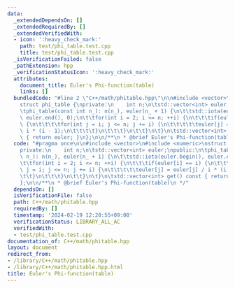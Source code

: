 ```yaml
---
data:
  _extendedDependsOn: []
  _extendedRequiredBy: []
  _extendedVerifiedWith:
  - icon: ':heavy_check_mark:'
    path: test/phi_table.test.cpp
    title: test/phi_table.test.cpp
  _isVerificationFailed: false
  _pathExtension: hpp
  _verificationStatusIcon: ':heavy_check_mark:'
  attributes:
    document_title: Euler's Phi-function(table)
    links: []
  bundledCode: "#line 2 \"C++/math/phitable.hpp\"\n\n#include <vector>\n#include <numeric>\n\
    struct phi_table {\nprivate:\n    int n;\n\tstd::vector<int> euler;\npublic:\n\
    \tphi_table(const int n_): n(n_), euler(n_ + 1) {\n\t\tstd::iota(euler.begin(),\
    \ euler.end(), 0);\n\t\tfor(int i = 2; i <= n; ++i) {\n\t\t\tif(euler[i] == i)\
    \ {\n\t\t\t\tfor(int j = i; j <= n; j += i) {\n\t\t\t\t\teuler[j] = euler[j] /\
    \ i * (i - 1);\n\t\t\t\t}\n\t\t\t}\n\t\t}\n\t}\n\tstd::vector<int> get() const\
    \ { return euler; }\n};\n\n/**\n * @brief Euler's Phi-function(table)\n */\n"
  code: "#pragma once\n\n#include <vector>\n#include <numeric>\nstruct phi_table {\n\
    private:\n    int n;\n\tstd::vector<int> euler;\npublic:\n\tphi_table(const int\
    \ n_): n(n_), euler(n_ + 1) {\n\t\tstd::iota(euler.begin(), euler.end(), 0);\n\
    \t\tfor(int i = 2; i <= n; ++i) {\n\t\t\tif(euler[i] == i) {\n\t\t\t\tfor(int\
    \ j = i; j <= n; j += i) {\n\t\t\t\t\teuler[j] = euler[j] / i * (i - 1);\n\t\t\
    \t\t}\n\t\t\t}\n\t\t}\n\t}\n\tstd::vector<int> get() const { return euler; }\n\
    };\n\n/**\n * @brief Euler's Phi-function(table)\n */"
  dependsOn: []
  isVerificationFile: false
  path: C++/math/phitable.hpp
  requiredBy: []
  timestamp: '2024-02-19 12:20:55+09:00'
  verificationStatus: LIBRARY_ALL_AC
  verifiedWith:
  - test/phi_table.test.cpp
documentation_of: C++/math/phitable.hpp
layout: document
redirect_from:
- /library/C++/math/phitable.hpp
- /library/C++/math/phitable.hpp.html
title: Euler's Phi-function(table)
---
```

